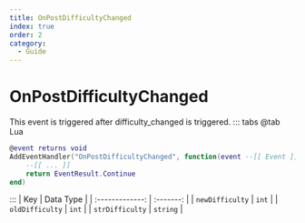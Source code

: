 ```yaml
---
title: OnPostDifficultyChanged
index: true
order: 2
category:
  - Guide
---
```


# OnPostDifficultyChanged
This event is triggered after difficulty_changed is triggered.
::: tabs
@tab Lua
```lua
@event returns void
AddEventHandler("OnPostDifficultyChanged", function(event --[[ Event ]])
    --[[ ... ]]
    return EventResult.Continue
end)
```

:::
|       Key       | Data Type |
| :-------------: | :-------: |
| `newDifficulty` |   `int`   |
| `oldDifficulty` |   `int`   |
| `strDifficulty` |  `string` |